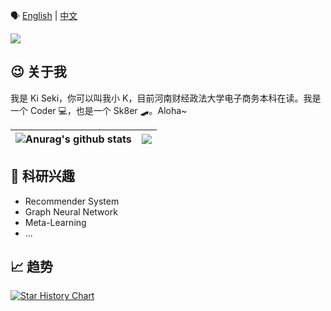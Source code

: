 🗣️ [English](./README.md) | [中文](./README.zh_CN.md)

![](https://komarev.com/ghpvc/?username=Ki-Seki&label=++浏览量++)

## 😉 关于我

我是 Ki Seki，你可以叫我小 K，目前河南财经政法大学电子商务本科在读。我是一个 Coder 💻，也是一个 Sk8er 🛹。Aloha~

| <img align="center" src="https://github-readme-stats.vercel.app/api?username=Ki-Seki&show_icons=true&include_all_commits=true&theme=buefy&hide_border=true" alt="Anurag's github stats" /> | <img align="center" src="https://github-readme-stats.vercel.app/api/top-langs/?username=Ki-Seki&layout=compact&theme=buefy&hide_border=true&hide=CSS,SCSS" /> |
| ------------- | ------------- |

## 🔬 科研兴趣

- Recommender System
- Graph Neural Network
- Meta-Learning
- ...

## 📈 趋势

[![Star History Chart](https://api.star-history.com/svg?repos=Ki-Seki/MOPSO-for-Distribution,Ki-Seki/solutions,Ki-Seki/gadgets,Ki-Seki/Genetic-Particle-Swarm-Optimization,Ki-Seki/modeling,Ki-Seki/test&type=Date)](https://star-history.com/#Ki-Seki/MOPSO-for-Distribution&Ki-Seki/solutions&Ki-Seki/gadgets&Ki-Seki/Genetic-Particle-Swarm-Optimization&Ki-Seki/modeling&Ki-Seki/test&Date)